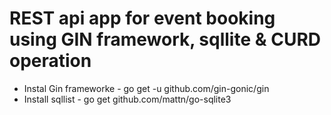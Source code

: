 # REST api app for event booking using GIN framework, sqllite & CURD operation

* Instal Gin frameworke  - go get -u github.com/gin-gonic/gin
* Install sqllist - go get github.com/mattn/go-sqlite3